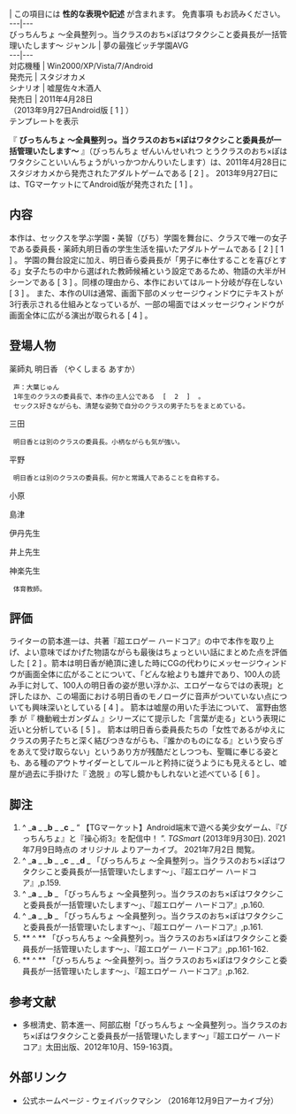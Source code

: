 |  この項目には **性的な表現や記述** が含まれます。  免責事項  もお読みください。  
---|---  
びっちんちょ 〜全員整列っ。当クラスのおち×ぽはワタクシこと委員長が一括管理いたします〜  ジャンル  |  夢の最強ビッチ学園AVG   
---|---  
対応機種  |  Win2000/XP/Vista/7/Android   
発売元  |  スタジオカメ   
シナリオ  |  嘘屋佐々木酒人   
発売日  |  2011年4月28日   
（2013年9月27日Android版  [  1  ]  ）  
テンプレートを表示  
  
『 **びっちんちょ 〜全員整列っ。当クラスのおち×ぽはワタクシこと委員長が一括管理いたします〜** 』（びっちんちょ ぜんいんせいれつ
とうクラスのおち×ぽはワタクシこといいんちょうがいっかつかんりいたします）は、2011年4月28日にスタジオカメから発売されたアダルトゲームである  [
2  ]  。 2013年9月27日には、TGマーケットにてAndroid版が発売された  [  1  ]  。

##  内容



本作は、セックスを学ぶ学園・美智（びち）学園を舞台に、クラスで唯一の女子である委員長・薬師丸明日香の学生生活を描いたアダルトゲームである  [  2  ]
[  1  ]  。
学園の舞台設定に加え、明日香ら委員長が「男子に奉仕することを喜びとする」女子たちの中から選ばれた教師候補という設定であるため、物語の大半がHシーンである
[  3  ]  。同様の理由から、本作においてはルート分岐が存在しない  [  3  ]  。
また、本作のUIは通常、画面下部のメッセージウィンドウにテキストが3行表示される仕組みとなっているが、一部の場面ではメッセージウィンドウが画面全体に広がる演出が取られる
[  4  ]  。

##  登場人物



薬師丸 明日香 （やくしまる あすか）

     声：大葉じゅん 
     1年生のクラスの委員長で、本作の主人公である  [  2  ]  。 
     セックス好きながらも、清楚な姿勢で自分のクラスの男子たちをまとめている。 
三田

     明日香とは別のクラスの委員長。小柄ながらも気が強い。 
平野

     明日香とは別のクラスの委員長。何かと常識人であることを自称する。 
小原

島津

伊丹先生

井上先生

神楽先生

     体育教師。 

##  評価



ライターの箭本進一は、共著『超エロゲー ハードコア』の中で本作を取り上げ、よい意味でばかげた物語ながらも最後はちょっといい話にまとめた点を評価した  [
2  ]
。箭本は明日香が絶頂に達した時にCGの代わりにメッセージウィンドウが画面全体に広がることについて、「どんな絵よりも雄弁であり、100人の読み手に対して、100人の明日香の姿が思い浮かぶ、エロゲーならではの表現」と評したほか、この場面における明日香のモノローグに音声がついていない点についても興味深いとしている
[  4  ]  。 箭本は嘘屋の用いた手法について、  富野由悠季  が『  機動戦士ガンダム
』シリーズにて提示した「言葉が走る」という表現に近いと分析している  [  5  ]  。
箭本は明日香ら委員長たちの「女性であるがゆえにクラスの男子たちと深く結びつきながらも、『誰かのものになる』という安らぎをあえて受け取らない」というあり方が残酷だとしつつも、聖職に奉じる姿とも、ある種のアウトサイダーとしてルールと矜持に従うようにも見えるとし、嘘屋が過去に手掛けた『
逸脱  』の写し鏡かもしれないと述べている  [  6  ]  。

##  脚注



  1. ^  _**a** _ _**b** _ _**c** _ “  【TGマーケット】Android端末で遊べる美少女ゲーム、『びっちんちょ』と『操心術3』を配信中！  ”. _TGSmart_ (2013年9月30日). 2021年7月9日時点の  オリジナル  よりアーカイブ。  2021年7月2日  閲覧。 
  2. ^  _**a** _ _**b** _ _**c** _ _**d** _ 「びっちんちょ 〜全員整列っ。当クラスのおち×ぽはワタクシこと委員長が一括管理いたします〜」、『超エロゲー ハードコア』,p.159. 
  3. ^  _**a** _ _**b** _ 「びっちんちょ 〜全員整列っ。当クラスのおち×ぽはワタクシこと委員長が一括管理いたします〜」、『超エロゲー ハードコア』,p.160. 
  4. ^  _**a** _ _**b** _ 「びっちんちょ 〜全員整列っ。当クラスのおち×ぽはワタクシこと委員長が一括管理いたします〜」、『超エロゲー ハードコア』,p.161. 
  5. ** ^  ** 「びっちんちょ 〜全員整列っ。当クラスのおち×ぽはワタクシこと委員長が一括管理いたします〜」、『超エロゲー ハードコア』,pp.161-162. 
  6. ** ^  ** 「びっちんちょ 〜全員整列っ。当クラスのおち×ぽはワタクシこと委員長が一括管理いたします〜」、『超エロゲー ハードコア』,p.162. 

##  参考文献



  * 多根清史、箭本進一、阿部広樹「びっちんちょ 〜全員整列っ。当クラスのおち×ぽはワタクシこと委員長が一括管理いたします〜」『超エロゲー ハードコア』太田出版、2012年10月、159-163頁。 

##  外部リンク



  * 公式ホームページ  \-  ウェイバックマシン  （2016年12月9日アーカイブ分） 

